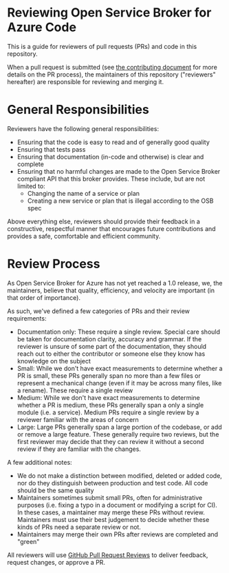# Reviewing Open Service Broker for Azure Code

This is a guide for reviewers of pull requests (PRs) and code in this repository.

When a pull request is submitted (see 
[the contributing document](./contributing.md) for more details on the PR process),
the maintainers of this repository ("reviewers" hereafter) are responsible 
for reviewing and merging it.

# General Responsibilities

Reviewers have the following general responsibilities:

- Ensuring that the code is easy to read and of generally good quality
- Ensuring that tests pass
- Ensuring that documentation (in-code and otherwise) is clear and complete
- Ensuring that no harmful changes are made to the Open Service Broker compliant API 
that this broker provides. These include, but are not limited to:
    - Changing the name of a service or plan
    - Creating a new service or plan that is illegal according to the OSB spec

Above everything else, reviewers should provide their feedback in a constructive, respectful
manner that encourages future contributions and provides a safe, comfortable and efficient
community.

# Review Process

As Open Service Broker for Azure has not yet reached a 1.0 release, we, the maintainers, believe
that quality, efficiency, and velocity are important (in that order of importance).

As such, we've defined a few categories of PRs and their review requirements:

- Documentation only: These require a single review. Special care should be taken
for documentation clarity, accuracy and grammar. If the reviewer is unsure of 
some part of the documentation, they should reach out to either the contributor
 or someone else they know has knowledge on the subject
- Small: While we don't have exact measurements to determine whether a PR is small,
these PRs generally span no more than a few files or represent a mechanical change
(even if it may be across many files, like a rename). These require a single review
- Medium: While we don't have exact measurements to determine whether a PR is medium, 
these PRs generally span a only a single module (i.e. a service). Medium PRs require a 
single review by a reviewer familiar with the areas of concern
- Large: Large PRs generally span a large portion of the codebase, or add or remove
a large feature. These generally require two reviews, but the first reviewer may 
decide that they can review it without a second review if they are familiar with
the changes.

A few additional notes:

- We do not make a distinction between modified, deleted or added code,
nor do they distinguish between production and test code. All code should be
the same quality
- Maintainers sometimes submit small PRs, often for administrative purposes
(i.e. fixing a typo in a document or modifying a script for CI). In these cases,
a maintainer may merge these PRs without review. Maintainers must use their best
judgement to decide whether these kinds of PRs need a separate review or not.
- Maintainers may merge their own PRs after reviews are completed and "green"

All reviewers will use 
[GitHub Pull Request Reviews](https://help.github.com/articles/about-pull-request-reviews/)
to deliver feedback, request changes, or approve a PR.
